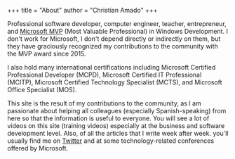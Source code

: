 +++
title = "About"
author = "Christian Amado"
+++

Professional software developer, computer engineer, teacher, entrepreneur, and [Microsoft MVP](https://mvp.microsoft.com/en-us/PublicProfile/5001273) (Most Valuable Professional) in Windows Development. I don't work for Microsoft, I don't depend directly or indirectly on them, but they have graciously recognized my contributions to the community with the MVP award since 2015.


I also hold many international certifications including Microsoft Certified Professional Developer (MCPD), Microsoft Certified IT Professional (MCITP), Microsoft Certified Technology Specialist (MCTS), and Microsoft Office Specialist (MOS).


This site is the result of my contributions to the community, as I am passionate about helping all colleagues (especially Spanish-speaking) from here so that the information is useful to everyone. You will see a lot of videos on this site (training videos) especially at the business and software development level. Also, of all the articles that I write week after week. you'll usually find me on [Twitter](https://twitter.com/christianamado) and at some technology-related conferences offered by Microsoft.